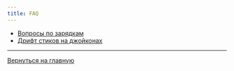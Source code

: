 ```yaml
---
title: FAQ
---
```


* [Вопросы по зарядкам](https://switchchargers.com/how-it-works/)
* [Дрифт стиков на джойконах](stick_drift.md)

---
[Вернуться на главную](https://sychevodstvo.github.io/)
